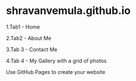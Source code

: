# shravanvemula.github.io

1.Tab1 - Home


2.Tab2 - About Me


3.Tab 3 - Contact Me


4.Tab 4 - My Gallery with a grid of photos


Use GitHub Pages to create your website
